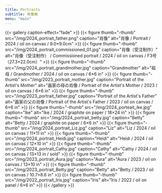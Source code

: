 ```yaml
---
title: Portraits
subtitle: 肖像画
menu: "main"
---
```



{{< gallery caption-effect="fade" >}}
{{< figure thumb="-thumb" src="/img/2024_portrait_father.png" caption="肖像" alt="肖像 / Portrait / 2024 / oil on canvas / 9.0×9.0cm" >}}
  {{< figure thumb="-thumb" src="/img/2024_portrait_commissioned_01.jpg" caption="肖像（受注制作）" alt="肖像（受注制作） / Commissioned portrait / 2024 / oil on canvas / F3号（27.3×22.0cm）" >}}
  {{< figure thumb="-thumb" src="/img/2024_portrait_grandmother.jpg" caption="Grandmother" alt="祖母 / Grandmother / 2024 / oil on canvas / 6×6 in" >}}
  {{< figure thumb="-thumb" src="/img/2023_portrait_mother.jpg" caption="Portrait of the Artist's Mother" alt="画家の母の肖像 / Portrait of the Artist's Mother / 2023 / oil on canvas / 6×6 in" >}}
  {{< figure thumb="-thumb" src="/img/2023_portrait_father.jpg" caption="Portrait of the Artist's Father" alt="画家の父の肖像 / Portrait of the Artist's Father / 2023 / oil on canvas / 6×6 in" >}}
  {{< figure thumb="-thumb" src="/img/2024_porteait_ike.jpg" caption="Ike" alt="Ike / 2024 / graphite on paper / 18×24 in" >}}
  {{< figure thumb="-thumb" src="/img/2024_portrait_betty.jpg" caption="Betty" alt="Betty / 2024 / graphite on paper / 6×6 in" >}}
  {{< figure thumb="-thumb" src="/img/2024_portrait_Liz.jpg" caption="Liz" alt="Liz / 2024 / oil on canvas / 11×11 in" >}}
  {{< figure thumb="-thumb" src="/img/2024_portrait_Heidi.jpg" caption="Heidi" alt="Heidi / 2024 / oil on canvas / 12×10 in" >}}
  {{< figure thumb="-thumb" src="/img/2024_portrait_Cathy.jpg" caption="Cathy" alt="Cathy / 2024 / oil on canvas / 13×13 in / sold" >}}
  {{< figure thumb="-thumb" src="/img/2023_portrait_Aura.jpg" caption="Aura" alt="Aura / 2023 / oil on canvas / 13×10 in" >}}
  {{< figure thumb="-thumb" src="/img/2023_portrait_Betty.jpg" caption="Betty" alt="Betty / 2023 / oil on canvas / 10.7×8.6 in" >}}
  {{< figure thumb="-thumb" src="/img/2022_portrait_Iris.jpg" caption="Iris" alt="Iris / 2022 / oil on panel / 6×6 in" >}}
{{< /gallery >}}
